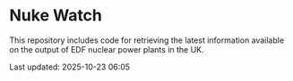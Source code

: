 # Nuke Watch

This repository includes code for retrieving the latest information available on the output of EDF nuclear power plants in the UK.

Last updated: 2025-10-23 06:05